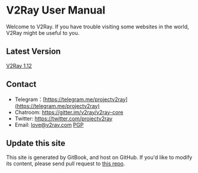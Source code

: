 # V2Ray User Manual

Welcome to V2Ray. If you have trouble visiting some websites in the world, V2Ray might be useful to you.

## Latest Version
[V2Ray 1.12](https://github.com/v2ray/v2ray-core/releases)

## Contact
* Telegram：[https://telegram.me/projectv2ray](https://telegram.me/projectv2ray)
* Chatroom: https://gitter.im/v2ray/v2ray-core
* Twitter: https://twitter.com/projectv2ray
* Email: love@v2ray.com [PGP](chapter_00/pgp.md)

## Update this site
This site is generated by GitBook, and host on GitHub. If you'd like to modify its content, please send pull request to [this repo](https://github.com/v2ray/manual).
